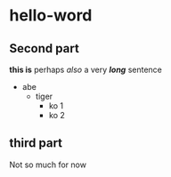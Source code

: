 # hello-word

## Second part

__this is__ perhaps _also_ a very ___long___ sentence

- abe
  - tiger
    - ko 1
    - ko 2

## third part

Not so much for now
